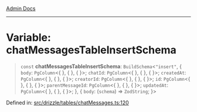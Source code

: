 [Admin Docs](/)

***

# Variable: chatMessagesTableInsertSchema

> `const` **chatMessagesTableInsertSchema**: `BuildSchema`\<`"insert"`, \{ `body`: `PgColumn`\<\{ \}, \{ \}, \{ \}\>; `chatId`: `PgColumn`\<\{ \}, \{ \}, \{ \}\>; `createdAt`: `PgColumn`\<\{ \}, \{ \}, \{ \}\>; `creatorId`: `PgColumn`\<\{ \}, \{ \}, \{ \}\>; `id`: `PgColumn`\<\{ \}, \{ \}, \{ \}\>; `parentMessageId`: `PgColumn`\<\{ \}, \{ \}, \{ \}\>; `updatedAt`: `PgColumn`\<\{ \}, \{ \}, \{ \}\>; \}, \{ `body`: (`schema`) => `ZodString`; \}\>

Defined in: [src/drizzle/tables/chatMessages.ts:120](https://github.com/Sourya07/talawa-api/blob/aac5f782223414da32542752c1be099f0b872196/src/drizzle/tables/chatMessages.ts#L120)
